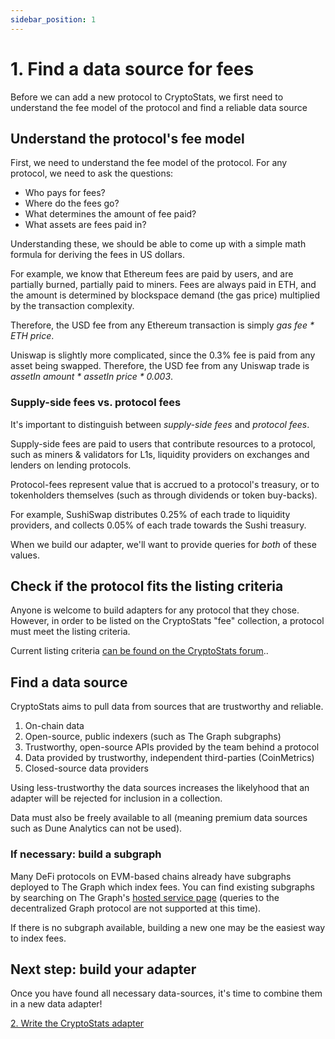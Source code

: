 ```yaml
---
sidebar_position: 1
---
```


# 1. Find a data source for fees

Before we can add a new protocol to CryptoStats, we first need to understand the fee model of the protocol
and find a reliable data source

## Understand the protocol's fee model

First, we need to understand the fee model of the protocol. For any protocol, we need to ask the questions:

* Who pays for fees?
* Where do the fees go?
* What determines the amount of fee paid?
* What assets are fees paid in?

Understanding these, we should be able to come up with a simple math formula for deriving the fees in US dollars.

For example, we know that Ethereum fees are paid by users, and are partially burned, partially paid to miners. Fees
are always paid in ETH, and the amount is determined by blockspace demand (the gas price) multiplied by the
transaction complexity.

Therefore, the USD fee from any Ethereum transaction is simply _gas fee * ETH price_.

Uniswap is slightly more complicated, since the 0.3% fee is paid from any asset being swapped. Therefore, the USD fee
from any Uniswap trade is _assetIn amount * assetIn price * 0.003_.

### Supply-side fees vs. protocol fees

It's important to distinguish between _supply-side fees_ and _protocol fees_.

Supply-side fees are paid to users that contribute resources to a protocol, such as miners & validators for L1s,
liquidity providers on exchanges and lenders on lending protocols.

Protocol-fees represent value that is accrued to a protocol's treasury, or to tokenholders themselves (such as
through dividends or token buy-backs).

For example, SushiSwap distributes 0.25% of each trade to liquidity providers, and collects 0.05% of each trade
towards the Sushi treasury.

When we build our adapter, we'll want to provide queries for _both_ of these values.

## Check if the protocol fits the listing criteria

Anyone is welcome to build adapters for any protocol that they chose. However, in order to be listed
on the CryptoStats "fee" collection, a protocol must meet the listing criteria.

Current listing criteria [can be found on the CryptoStats forum](https://forum.cryptostats.community/t/fee-revenue-listing-criteria/96)..

## Find a data source

CryptoStats aims to pull data from sources that are trustworthy and reliable.

1. On-chain data
2. Open-source, public indexers (such as The Graph subgraphs)
3. Trustworthy, open-source APIs provided by the team behind a protocol
4. Data provided by trustworthy, independent third-parties (CoinMetrics)
5. Closed-source data providers

Using less-trustworthy the data sources increases the likelyhood that an adapter will be rejected
for inclusion in a collection.

Data must also be freely available to all (meaning premium data sources such as Dune Analytics can not be used).

### If necessary: build a subgraph

Many DeFi protocols on EVM-based chains already have subgraphs deployed to The Graph which index fees.
You can find existing subgraphs by searching on The Graph's [hosted service page](https://thegraph.com/hosted-service/)
(queries to the decentralized Graph protocol are not supported at this time).

If there is no subgraph available, building a new one may be the easiest way to index fees.

## Next step: build your adapter

Once you have found all necessary data-sources, it's time to combine them in a new data adapter!

[2. Write the CryptoStats adapter](./2-write-adapter)
